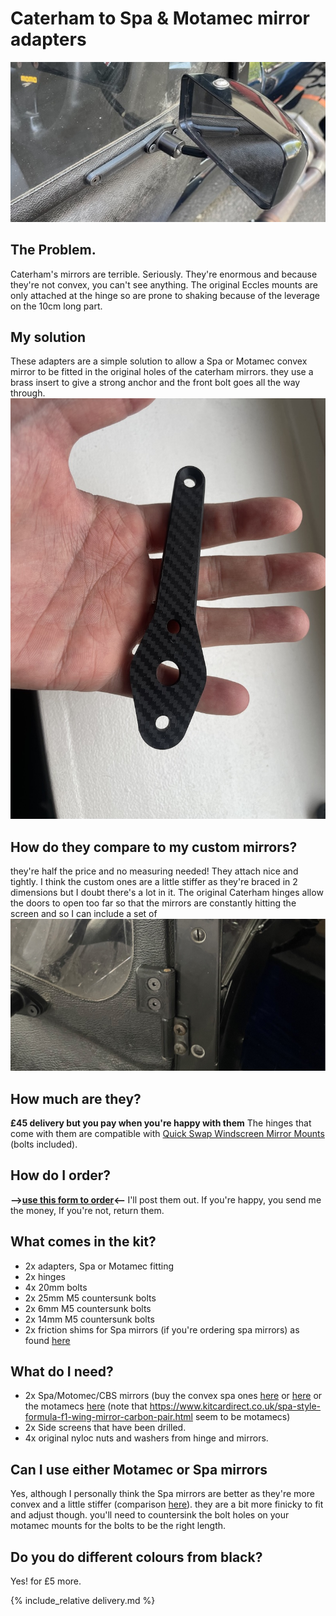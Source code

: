 # Caterham to Spa & Motamec mirror adapters 

![adapter-fitted.png](img/adapter-fitted.jpeg)

## The Problem.
Caterham's mirrors are terrible. Seriously. They're enormous and because they're not convex, you can't see anything. The original Eccles mounts are only attached at the hinge so are prone to shaking because of the leverage on the 10cm long part. 

## My solution
These adapters are a simple solution to allow a Spa or Motamec convex mirror to be fitted in the original holes of the caterham mirrors.
they use a brass insert to give a strong anchor and the front bolt goes all the way through.  
![img/adapter.jpeg](img/adapter.jpeg)

## How do they compare to my custom mirrors?
they're half the price and no measuring needed! They attach nice and tightly. I think the custom ones are a little stiffer as they're braced in 2 dimensions but I doubt there's a lot in it.
The original Caterham hinges allow the doors to open too far so that the mirrors are constantly hitting the screen and so I can include a set of [![Hinge](img/hinge-short.jpeg)](/door-limit-hinge)

## How much are they?
**£45 delivery but you pay when you're happy with them**
The hinges that come with them are compatible with [Quick Swap Windscreen Mirror Mounts](/quick-swap-mirror-mounts) (bolts included).

## How do I order?
<b>-->[use this form to order](https://forms.gle/FJKRT4qnbn325dPs6)<-- </b> I'll post them out. If you're happy, you send me the money, If you're not, return them.

## What comes in the kit?
* 2x adapters, Spa or Motamec fitting
* 2x hinges
* 4x 20mm bolts
* 2x 25mm M5 countersunk bolts 
* 2x 6mm M5 countersunk bolts 
* 2x 14mm M5 countersunk bolts 
* 2x friction shims for Spa mirrors (if you're ordering spa mirrors) as found [here](https://uberniche.co.uk/other-stuff)

## What do I need?
* 2x Spa/Motomec/CBS mirrors (buy the convex spa ones [here](https://www.merlinmotorsport.co.uk/s/mirrors/spa-mirrors/spa-formula-and-caterham-mirrors) or [here](https://www.demon-tweeks.com/uk/spa-design-formula-high-impact-nylon-race-mirror-246438/) or the motamecs [here](https://www.motamec.com/motamec-racing-formula-f1-car-wing-mirror-x2-convex-glass-swivel-mount-black.html ) (note that https://www.kitcardirect.co.uk/spa-style-formula-f1-wing-mirror-carbon-pair.html seem to be motamecs)
* 2x Side screens that have been drilled.
* 4x original nyloc nuts and washers from hinge and mirrors.

## Can I use either Motamec or Spa mirrors
Yes, although I personally think the Spa mirrors are better as they're more convex and a little stiffer (comparison [here](https://www.caterhamlotus7.club/forum/techtalk/motamec-vs-spa-mirrors-0)). they are a bit more finicky to fit and adjust though. you'll need to countersink the bolt holes on your motamec mounts for the bolts to be the right length.

## Do you do different colours from black?
Yes! for £5 more. 

{% include_relative delivery.md %}
